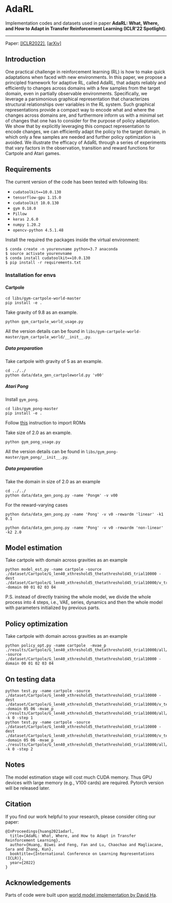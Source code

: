 # AdaRL

Implementation codes and datasets used in paper **AdaRL: What, Where, and How to Adapt in Transfer Reinforcement Learning (ICLR'22 Spotlight)**.

---
Paper:
[[ICLR2022]](https://openreview.net/pdf?id=8H5bpVwvt5),
[[arXiv]](https://arxiv.org/abs/2107.02729)



## Introduction

One practical challenge in reinforcement learning (RL) is how to make quick adaptations when faced with new environments. In this paper, we propose a principled framework for adaptive RL, called AdaRL, that adapts reliably and efficiently to changes across domains with a few samples from the target domain, even in partially observable environments. Specifically, we leverage a parsimonious graphical representation that characterizes structural relationships over variables in the RL system. Such graphical representations provide a compact way to encode what and where the changes across domains are, and furthermore inform us with a minimal set of changes that one has to consider for the purpose of policy adaptation. We show that by explicitly leveraging this compact representation to encode changes, we can efficiently adapt the policy to the target domain, in which only a few samples are needed and further policy optimization is avoided. We illustrate the efficacy of AdaRL through a series of experiments that vary factors in the observation, transition and reward functions for Cartpole and Atari games.


## Requirements
The current version of the code has been tested with following libs:
* `cudatoolkit==10.0.130`
* `tensorflow-gpu 1.15.0`
* `cudatoolkit 10.0.130`
* `gym 0.18.0`
* `Pillow`
* `keras 2.6.0`
* `numpy 1.20.2`
* `opencv-python 4.5.1.48`

Install the required the packages inside the virtual environment:
```
$ conda create -n yourenvname python=3.7 anaconda
$ source activate yourenvname
$ conda install cudatoolkit==10.0.130
$ pip install -r requirements.txt
```
### Installation for envs 
#### Cartpole
```
cd libs/gym-cartpole-world-master
pip install -e .
```
Take gravity of 9.8 as an example.
```
python gym_cartpole_world_usage.py
```
All the version details can be found in ```libs/gym-cartpole-world-master/gym_cartpole_world/__init__.py```.
##### Data preparation
Take cartpole with gravity of 5 as an example.
```
cd ../../
python data/data_gen_cartpoleworld.py 'v00' 
```
##### Atari Pong
Install ```gym_pong```.
  ```
  cd libs/gym_pong-master
  pip install -e .
  ```

Follow [this](https://github.com/openai/atari-py#roms) instruction to import ROMs

Take size of 2.0 as an example.
  ```
  python gym_pong_usage.py
  ```

  All the version details can be found in ```libs/gym_pong-master/gym_pong/__init__.py```.

##### Data preparation
Take the domain in size of 2.0 as an example
```
cd ../../
python data/data_gen_pong.py -name 'Pongm' -v v00
```
For the reward-varying cases
```
python data/data_gen_pong.py -name 'Pong' -v v0 -rewardm 'linear' -k1 0.1

python data/data_gen_pong.py -name 'Pong' -v v0 -rewardm 'non-linear' -k2 2.0
```
## Model estimation
Take cartpole with domain across gravities as an example
```
python model_est.py -name cartpole -source ./dataset/Cartpole/G_len40_xthreshold5_thetathreshold45_trial10000 -dest ./dataset/Cartpole/G_len40_xthreshold5_thetathreshold45_trial10000/v_train -domain 00 01 02 03 04
```
P.S. instead of directly training the whole model, we divide the whole process into 4 steps, i.e., VAE, series, dynamics and then the whole model with parameters initialized by previous parts.

## Policy optimization
Take cartpole with domain across gravities as an example
```
python policy_opt.py -name cartpole  -mvae_p ./results/Cartpole/G_len40_xthreshold5_thetathreshold45_trial10000/all/{TIME_NOW}/all.json -source ./dataset/Cartpole/G_len40_xthreshold5_thetathreshold45_trial10000 -domain 00 01 02 03 04
```

## On testing data 
```
python test.py -name cartpole -source ./dataset/Cartpole/G_len40_xthreshold5_thetathreshold45_trial10000 -dest ./dataset/Cartpole/G_len40_xthreshold5_thetathreshold45_trial10000/v_test -domain 05 06 -mvae_p ./results/Cartpole/G_len40_xthreshold5_thetathreshold45_trial10000/all/{TIME_NOW}/all.json -k 0 -step 1
python test.py -name cartpole -source ./dataset/Cartpole/G_len40_xthreshold5_thetathreshold45_trial10000 -dest ./dataset/Cartpole/G_len40_xthreshold5_thetathreshold45_trial10000/v_test -domain 05 06 -mvae_p ./results/Cartpole/G_len40_xthreshold5_thetathreshold45_trial10000/all/{TIME_NOW}/all.json -k 0 -step 2
```

## Notes
The model estimation stage will cost much CUDA memory. Thus GPU devices with large memory (e.g., V100 cards) are required. Pytorch version will be released later. 

## Citation

If you find our work helpful to your research, please consider citing our paper:

```
@InProceedings{huang2021adarl,
  title={AdaRL: What, Where, and How to Adapt in Transfer Reinforcement Learning},
  author={Huang, Biwei and Feng, Fan and Lu, Chaochao and Magliacane, Sara and Zhang, Kun},
  booktitle={International Conference on Learning Representations (ICLR)},
  year={2022}
}
```

## Acknowledgements
Parts of code were built upon [world model implementation by David Ha](https://github.com/hardmaru/WorldModelsExperiments).
